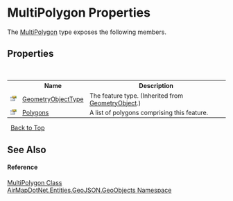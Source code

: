 # MultiPolygon Properties
 

The <a href="21b99ee1-e3dd-d330-734f-c43396f34c5d">MultiPolygon</a> type exposes the following members.


## Properties
&nbsp;<table><tr><th></th><th>Name</th><th>Description</th></tr><tr><td>![Public property](media/pubproperty.gif "Public property")</td><td><a href="02b650c8-1f38-39aa-f433-0f5f0b01c099">GeometryObjectType</a></td><td>
The feature type.
 (Inherited from <a href="6819a0a5-e25b-befd-47e6-62c271889862">GeometryObject</a>.)</td></tr><tr><td>![Public property](media/pubproperty.gif "Public property")</td><td><a href="80598877-6283-8623-99d3-0ff2842854ec">Polygons</a></td><td>
A list of polygons comprising this feature.</td></tr></table>&nbsp;
<a href="#multipolygon-properties">Back to Top</a>

## See Also


#### Reference
<a href="21b99ee1-e3dd-d330-734f-c43396f34c5d">MultiPolygon Class</a><br /><a href="53277a20-13b4-4ad7-12a4-b69a3037c159">AirMapDotNet.Entities.GeoJSON.GeoObjects Namespace</a><br />